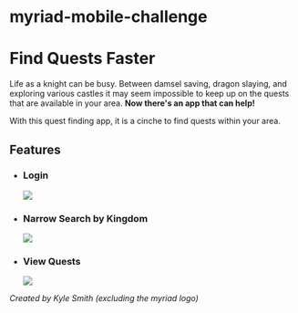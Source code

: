 # myriad-mobile-challenge
<h1>Find Quests Faster</h1>
<p>Life as a knight can be busy. Between damsel saving, dragon slaying, and exploring various castles it may seem impossible to keep up on the quests that are available in your area. <strong>Now there's an app that can help!</strong></p>
<p>With this quest finding app, it is a cinche to find quests within your area.</p>
<h2>Features</h2>
<ul>
	<li>
		<h3>Login</h3>
		<img src="/login.png">
	</li>
	<li>
		<h3>Narrow Search by Kingdom</h3>
		<img src="/login.png">
	</li>
	<li>
		<h3>View Quests</h3>
		<img src="/login.png">
	</li>
</ul>

<p><i>Created by Kyle Smith (excluding the myriad logo)</i></i></p>
